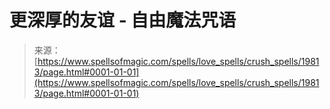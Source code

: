 <!--yml

category: 未分类

date: 2024-06-12 19:02:07

-->

# 更深厚的友谊 - 自由魔法咒语

> 来源：[https://www.spellsofmagic.com/spells/love_spells/crush_spells/19813/page.html#0001-01-01](https://www.spellsofmagic.com/spells/love_spells/crush_spells/19813/page.html#0001-01-01)
